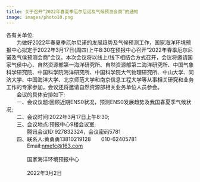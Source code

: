 ```yaml
---
title: 关于召开“2022年春夏季厄尔尼诺及气候预测会商”的通知
image: images/photo10.png
---
```

各有关单位:   
&emsp;&emsp;为做好2022年春夏季厄尔尼诺的发展趋势及气候预测工作，国家海洋环境预报中心拟定于2022年3月17日(周四)上午8:30在预报中心召开“2022年春季厄尔尼诺及气侯预测会商”会议。本次会议将以线上/线下相结合方式召开，会议将邀请国家气侯中心、自然资源部第一海洋研究所、自然资源部第二海洋研究所、中国气象科学研究院、中国科学院海洋研究所、中国科学院大气物理研究所、中山大学、同济大学、中国海洋大学、北京师范大学和南京信息工程大学等从事相关研究和业务工作的专家参加，会议还将邀请自然资源部相关业务单位人员参会。  
&emsp;&emsp;会议的具体安排如下:  
&emsp;&emsp;一、会议议题:回顾近期ENS0状况，预测ENS0发展趋势及我国春夏季气候状况;  
&emsp;&emsp;二、会议时间:2022年3月17日上午8:30;  
&emsp;&emsp;三、会议地点:预报中心9楼会议室;  
&emsp;&emsp;&emsp;&emsp;腾讯会议ID:927832324，会议密码5781  
&emsp;&emsp;四、联系人:黄勇勇13810219128&emsp;&emsp;010-62405781  
&emsp;&emsp;&emsp;&emsp;Email:nmefc@163.com  
&emsp;&emsp;&emsp;&emsp;&emsp;&emsp;&emsp;&emsp;&emsp;&emsp;&emsp;&emsp;&emsp;&emsp;&emsp;&emsp;&emsp;&emsp;&emsp;&emsp;&emsp;&emsp;&emsp;&emsp;&emsp;&emsp;&emsp;&emsp;&emsp;&emsp;&emsp;&emsp;&emsp;&emsp;&emsp;&emsp;&emsp;&emsp;&emsp;&emsp;国家海洋环境预报中心  
&emsp;&emsp;&emsp;&emsp;&emsp;&emsp;&emsp;&emsp;&emsp;&emsp;&emsp;&emsp;&emsp;&emsp;&emsp;&emsp;&emsp;&emsp;&emsp;&emsp;&emsp;&emsp;&emsp;&emsp;&emsp;&emsp;&emsp;&emsp;&emsp;&emsp;&emsp;&emsp;&emsp;&emsp;&emsp;&emsp;&emsp;&emsp;&emsp;&emsp;2022年3月2日
